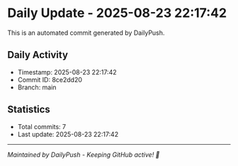# Daily Update - 2025-08-23 22:17:42

This is an automated commit generated by DailyPush.

## Daily Activity
- Timestamp: 2025-08-23 22:17:42
- Commit ID: 8ce2dd20
- Branch: main

## Statistics
- Total commits: 7
- Last update: 2025-08-23 22:17:42

---
*Maintained by DailyPush - Keeping GitHub active! 🚀*
